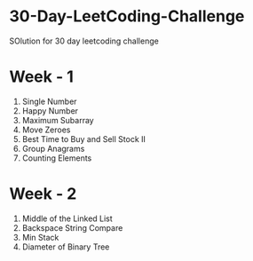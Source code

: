 # 30-Day-LeetCoding-Challenge
SOlution for 30 day leetcoding challenge 

# Week - 1
  1. Single Number
  2. Happy Number
  3. Maximum Subarray
  4. Move Zeroes
  5. Best Time to Buy and Sell Stock II
  6. Group Anagrams
  7. Counting Elements

# Week - 2
  1. Middle of the Linked List
  2. Backspace String Compare
  3. Min Stack
  4. Diameter of Binary Tree
